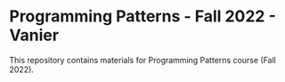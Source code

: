 # Programming Patterns - Fall 2022 - Vanier

This repository contains materials for Programming Patterns course (Fall 2022).
